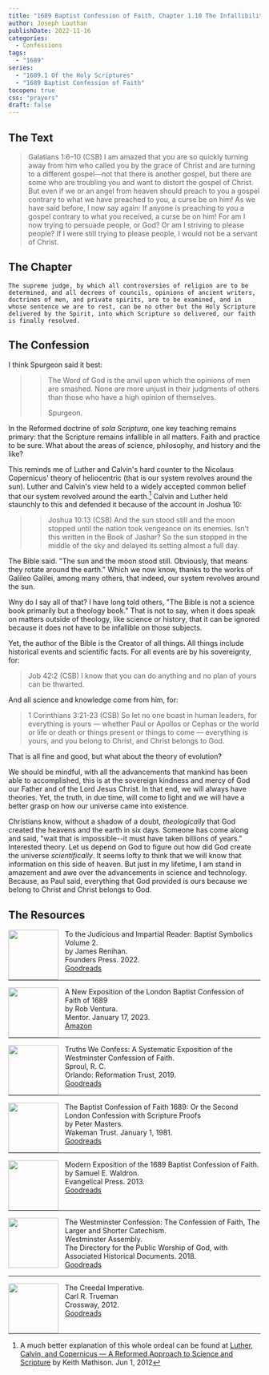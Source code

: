 ```yaml
---
title: "1689 Baptist Confession of Faith, Chapter 1.10 The Infallibility of Holy Scripture"
author: Joseph Louthan
publishDate: 2022-11-16
categories:
  - Confessions
tags:
  - "1689"
series:
  - "1689.1 Of the Holy Scriptures"
  - "1689 Baptist Confession of Faith"
tocopen: true
css: "prayers"
draft: false
---
```

## The Text

>Galatians 1:6–10 (CSB) I am amazed that you are so quickly turning away from him who called you by the grace of Christ and are turning to a different gospel—not that there is another gospel, but there are some who are troubling you and want to distort the gospel of Christ. But even if we or an angel from heaven should preach to you a gospel contrary to what we have preached to you, a curse be on him! As we have said before, I now say again: If anyone is preaching to you a gospel contrary to what you received, a curse be on him! For am I now trying to persuade people, or God? Or am I striving to please people? If I were still trying to please people, I would not be a servant of Christ.

<div style="page-break-after: always;"></div>

## The Chapter

```text
The supreme judge, by which all controversies of religion are to be determined, and all decrees of councils, opinions of ancient writers, doctrines of men, and private spirits, are to be examined, and in whose sentence we are to rest, can be no other but the Holy Scripture delivered by the Spirit, into which Scripture so delivered, our faith is finally resolved.
```

<div style="page-break-after: always;"></div>

## The Confession

I think Spurgeon said it best:

>>The Word of God is the anvil upon which the opinions of men are smashed. None are more unjust in their judgments of others than those who have a high opinion of themselves.
>>
>>Spurgeon.

In the Reformed doctrine of *sola Scriptura*, one key teaching remains primary: that the Scripture remains infallible in all matters. Faith and practice to be sure. What about the areas of science, philosophy, and history and the like?

This reminds me of Luther and Calvin's hard counter to the Nicolaus Copernicus' theory of heliocentric (that is our system revolves around the sun). Luther and Calvin's view held to a widely accepted common belief that our system revolved around the earth.[^1] Calvin and Luther held staunchly to this and defended it because of the account in Joshua 10:

[^1]: A much better explanation of this whole ordeal can be found at [Luther, Calvin, and Copernicus — A Reformed Approach to Science and Scripture](https://www.ligonier.org/learn/articles/luther-calvin-and-copernicus-reformed-approach-science-and-scripture) by Keith Mathison. Jun 1, 2012

>>Joshua 10:13 (CSB) And the sun stood still and the moon stopped until the nation took vengeance on its enemies. Isn’t this written in the Book of Jashar? So the sun stopped in the middle of the sky and delayed its setting almost a full day.

The Bible said. "The sun and the moon stood still. Obviously, that means they rotate around the earth." Which we now know, thanks to the works of Galileo Galilei, among many others, that indeed, our system revolves around the sun.

Wny do I say all of that? I have long told others, "The Bible is not a science book primarily but a theology book." That is not to say, when it does speak on matters outside of theology, like science or history, that it can be ignored because it does not have to be infallible on those subjects.

Yet, the author of the Bible is the Creator of all things. All things include historical events and scientific facts. For all events are by his sovereignty, for:

>Job 42:2 (CSB) I know that you can do anything and no plan of yours can be thwarted.

And all science and knowledge come from him, for:

>1 Corinthians 3:21-23 (CSB) So let no one boast in human leaders, for everything is yours — whether Paul or Apollos or Cephas or the world or life or death or things present or things to come — everything is yours, and you belong to Christ, and Christ belongs to God.

That is all fine and good, but what about the theory of evolution?

We should be mindful, with all the advancements that mankind has been able to accomplished, this is at the sovereign kindness and mercy of God our Father and of the Lord Jesus Christ. In that end, we will always have theories. Yet, the truth, in due time, will come to light and we will have a better grasp on how our universe came into existence.

Christians know, without a shadow of a doubt, *theologically* that God created the heavens and the earth in six days. Someone has come along and said, "wait that is impossible--it must have taken billions of years." Interested theory. Let us depend on God to figure out how did God create the universe *scientifically*. It seems lofty to think that we will know that information on this side of heaven. But just in my lifetime, I am stand in amazement and awe over the advancements in science and technology. Because, as Paul said, everything that God provided is ours because we belong to Christ and Christ belongs to God.

## The Resources

<img src="/images/resources/confession-1689-judacious-reader-renihan.png" align="left" width="100" style="padding-right: 10px" />To the Judicious and Impartial Reader: Baptist Symbolics Volume 2.  
by James Renihan.  
Founders Press. 2022.  
[Goodreads](https://www.goodreads.com/book/show/17867976-modern-exposition-of-the-1689-baptist-confession-of-faith)

<p style="clear:both;">

---

<img src="/images/resources/confession-1689-new-exposition-ventura.jpg" align="left" width="100" style="padding-right: 10px" />A New Exposition of the London Baptist Confession of Faith of 1689    
by Rob Ventura.  
Mentor. January 17, 2023.  
[Amazon](https://www.amazon.com/Exposition-London-Baptist-Confession-Faith/dp/1527108902/ref=asc_df_1527108902/?tag=hyprod-20&linkCode=df0&hvadid=598295323603&hvpos=&hvnetw=g&hvrand=3877532160906942020&hvpone=&hvptwo=&hvqmt=&hvdev=c&hvdvcmdl=&hvlocint=&hvlocphy=9014286&hvtargid=pla-1722666080628&psc=1)

<p style="clear:both;">

---

<img src="/images/resources/confession-wcf-truths-we-confess-sproul.jpg" align="left" width="100" style="padding-right: 10px" />Truths We Confess: A Systematic Exposition of the Westminster Confession of Faith.  
Sproul, R. C.    
Orlando: Reformation Trust, 2019.  
[Goodreads](https://www.goodreads.com/book/show/50024945-truths-we-confess?ac=1&from_search=true&qid=ssTkBgIFwE&rank=1)

<p style="clear:both;">

---

<img src="/images/resources/confession-1689-masters.jpg" align="left" width="100" style="padding-right: 10px" />The Baptist Confession of Faith 1689: Or the Second London Confession with Scripture Proofs  
by Peter Masters.  
Wakeman Trust. January 1, 1981.  
[Goodreads](https://www.goodreads.com/book/show/1723671.Baptist_Confession_of_Faith_1689?ac=1&from_search=true&qid=HfdndsOLE6&rank=1)

<p style="clear:both;">

---

<img src="/images/resources/confession-1689-modern-exposition-waldron.jpg" align="left" width="100" style="padding-right: 10px" />Modern Exposition of the 1689 Baptist Confession of Faith.  
by Samuel E. Waldron.  
Evangelical Press. 2013.  
[Goodreads](https://www.goodreads.com/book/show/17867976-modern-exposition-of-the-1689-baptist-confession-of-faith)

<p style="clear:both;">

---

<img src="/images/resources/confession-wcf-banner-of-truth.jpg" align="left" width="100" style="padding-right: 10px" />The Westminster Confession: The Confession of Faith, The Larger and Shorter Catechism.  
Westminster Assembly.  
The Directory for the Public Worship of God, with Associated Historical Documents. 2018.   
[Goodreads](https://www.goodreads.com/book/show/39905592-the-westminster-confession?ac=1&from_search=true&qid=oMfahlcldC&rank=1)

<p style="clear:both;">

---

<img src="/images/resources/book-creedal-imperative-trueman.jpg" align="left" width="100" style="padding-right: 10px" />The Creedal Imperative.  
Carl R. Trueman    
Crossway, 2012.  
[Goodreads](https://www.goodreads.com/book/show/14452976-the-creedal-imperative?ac=1&from_search=true&qid=GTaJVGWwOY&rank=1)

<p style="clear:both;">
